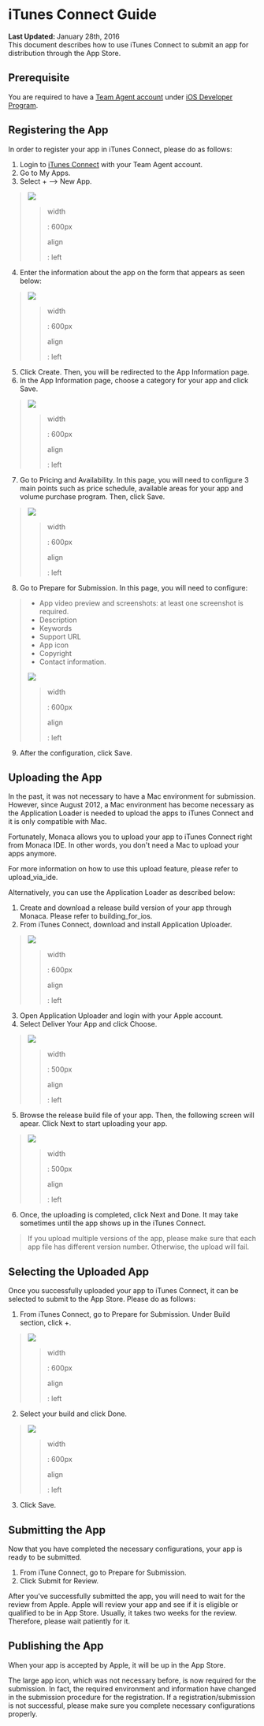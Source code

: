iTunes Connect Guide
====================

<div>
  <div  style="float: left;" align="left"><b>Last Updated: </b> January 28th, 2016</div>
  <br/>
</div>
This document describes how to use iTunes Connect to submit an app for
distribution through the App Store.

Prerequisite
------------

You are required to have a [Team Agent
account](https://developer.apple.com/support/roles/) under [iOS
Developer Program](https://developer.apple.com/).

Registering the App
-------------------

In order to register your app in iTunes Connect, please do as follows:

1.  Login to [iTunes Connect](https://itunesconnect.apple.com/) with
    your Team Agent account.
2.  Go to My Apps.
3.  Select + --&gt; New App.

> ![](images/itunes_connect/1.png)
>
> > width
> >
> > :   600px
> >
> > align
> >
> > :   left
> >
4.  Enter the information about the app on the form that appears as seen
    below:

> ![](images/itunes_connect/2.png)
>
> > width
> >
> > :   600px
> >
> > align
> >
> > :   left
> >
5.  Click Create. Then, you will be redirected to the App Information
    page.
6.  In the App Information page, choose a category for your app and
    click Save.

> ![](images/itunes_connect/3.png)
>
> > width
> >
> > :   600px
> >
> > align
> >
> > :   left
> >
7.  Go to Pricing and Availability. In this page, you will need to
    configure 3 main points such as price schedule, available areas for
    your app and volume purchase program. Then, click Save.

> ![](images/itunes_connect/4.png)
>
> > width
> >
> > :   600px
> >
> > align
> >
> > :   left
> >
8.  Go to Prepare for Submission. In this page, you will need to
    configure:

> -   App video preview and screenshots: at least one screenshot is
>     required.
> -   Description
> -   Keywords
> -   Support URL
> -   App icon
> -   Copyright
> -   Contact information.
>
> ![](images/itunes_connect/9.png)
>
> > width
> >
> > :   600px
> >
> > align
> >
> > :   left
> >
9.  After the configuration, click Save.

Uploading the App
-----------------

In the past, it was not necessary to have a Mac environment for
submission. However, since August 2012, a Mac environment has become
necessary as the Application Loader is needed to upload the apps to
iTunes Connect and it is only compatible with Mac.

Fortunately, Monaca allows you to upload your app to iTunes Connect
right from Monaca IDE. In other words, you don't need a Mac to upload
your apps anymore.

<div class="admonition note">

For more information on how to use this upload feature, please refer to
upload\_via\_ide.

</div>

Alternatively, you can use the Application Loader as described below:

1.  Create and download a release build version of your app through
    Monaca. Please refer to building\_for\_ios.
2.  From iTunes Connect, download and install Application Uploader.

> ![](images/itunes_connect/10.png)
>
> > width
> >
> > :   600px
> >
> > align
> >
> > :   left
> >
3.  Open Application Uploader and login with your Apple account.
4.  Select Deliver Your App and click Choose.

> ![](images/itunes_connect/5.png)
>
> > width
> >
> > :   500px
> >
> > align
> >
> > :   left
> >
5.  Browse the release build file of your app. Then, the following
    screen will apear. Click Next to start uploading your app.

> ![](images/itunes_connect/6.png)
>
> > width
> >
> > :   500px
> >
> > align
> >
> > :   left
> >
6.  Once, the uploading is completed, click Next and Done. It may take
    sometimes until the app shows up in the iTunes Connect.

> <div class="admonition note">
>
> If you upload multiple versions of the app, please make sure that each
> app file has different version number. Otherwise, the upload will
> fail.
>
> </div>

Selecting the Uploaded App
--------------------------

Once you successfully uploaded your app to iTunes Connect, it can be
selected to submit to the App Store. Please do as follows:

1.  From iTunes Connect, go to Prepare for Submission. Under Build
    section, click +.

> ![](images/itunes_connect/7.png)
>
> > width
> >
> > :   600px
> >
> > align
> >
> > :   left
> >
2.  Select your build and click Done.

> ![](images/itunes_connect/8.png)
>
> > width
> >
> > :   600px
> >
> > align
> >
> > :   left
> >
3.  Click Save.

Submitting the App
------------------

Now that you have completed the necessary configurations, your app is
ready to be submitted.

1.  From iTune Connect, go to Prepare for Submission.
2.  Click Submit for Review.

After you've successfully submitted the app, you will need to wait for
the review from Apple. Apple will review your app and see if it is
eligible or qualified to be in App Store. Usually, it takes two weeks
for the review. Therefore, please wait patiently for it.

Publishing the App
------------------

When your app is accepted by Apple, it will be up in the App Store.

<div class="admonition note">

The large app icon, which was not necessary before, is now required for
the submission. In fact, the required environment and information have
changed in the submission procedure for the registration. If a
registration/submission is not successful, please make sure you complete
necessary configurations properly.

</div>
